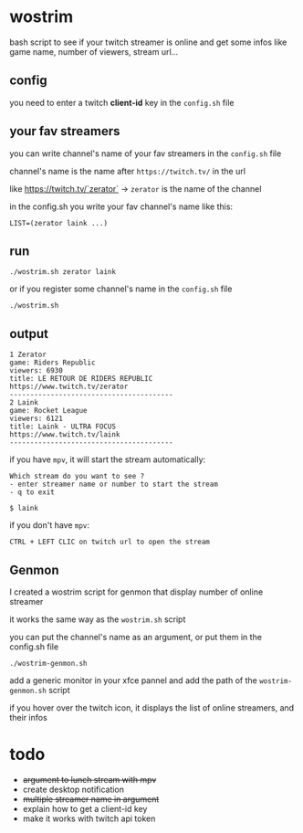 # wostrim
bash script to see if your twitch streamer is online and get some infos like game name, number of viewers, stream url...

## config
you need to enter a twitch **client-id** key in the `config.sh` file

## your fav streamers

you can write channel's name of your fav streamers in the `config.sh` file

channel's name is the name after `https://twitch.tv/` in the url

like https://twitch.tv/`zerator` -> `zerator` is the name of the channel

in the config.sh you write your fav channel's name like this:

`LIST=(zerator laink ...)`


## run
```
./wostrim.sh zerator laink
```
or if you register some channel's name in the `config.sh` file
```
./wostrim.sh
```

## output
```
1 Zerator
game: Riders Republic
viewers: 6930
title: LE RETOUR DE RIDERS REPUBLIC
https://www.twitch.tv/zerator
----------------------------------------
2 Laink
game: Rocket League
viewers: 6121
title: Laink - ULTRA FOCUS
https://www.twitch.tv/laink
----------------------------------------
```

if you have `mpv`, it will start the stream automatically: 
```
Which stream do you want to see ?
- enter streamer name or number to start the stream
- q to exit

$ laink
```
if you don't have `mpv`:
```
CTRL + LEFT CLIC on twitch url to open the stream
```

## Genmon
I created a wostrim script for genmon that display number of online streamer

it works the same way as the `wostrim.sh` script

you can put the channel's name as an argument, or put them in the config.sh file

```
./wostrim-genmon.sh
```

add a generic monitor in your xfce pannel and add the path of the `wostrim-genmon.sh` script

if you hover over the twitch icon, it displays the list of online streamers, and their infos

# todo
- ~~argument to lunch stream with mpv~~
- create desktop notification
- ~~multiple streamer name in argument~~
- explain how to get a client-id key
- make it works with twitch api token
